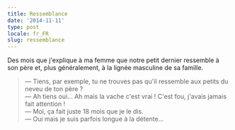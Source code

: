 ```yaml
---
title: Ressemblance
date: '2014-11-11'
type: post
locale: fr_FR
slug: ressemblance
---
```


Des mois que j'explique à ma femme que notre petit dernier ressemble à son père et, plus généralement, à la lignée masculine de sa famille.

> — Tiens, par exemple, tu ne trouves pas qu'il ressemble aux petits du neveu de ton père ?  
> — Ah tiens oui... Ah mais la vache c'est vrai ! C'est fou, j'avais jamais fait attention !  
> — Moi, ça fait juste 18 mois que je le dis.  
> — Oui mais je suis parfois longue à la détente...
